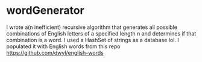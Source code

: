 # wordGenerator


I wrote a(n inefficient) recursive algorithm that generates all possible combinations of English letters of a specified length n and determines if that combination is a word. I used a HashSet of strings as a database lol. I populated it with English words from this repo https://github.com/dwyl/english-words
